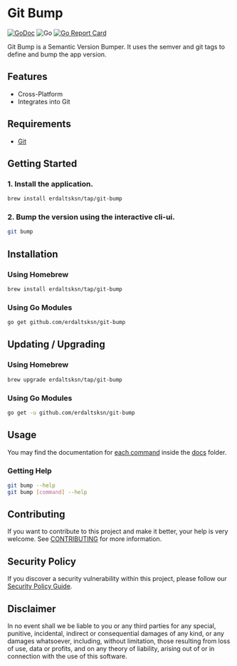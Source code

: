 # Git Bump

[![GoDoc](https://godoc.org/github.com/erdaltsksn/git-bump?status.svg)](https://godoc.org/github.com/erdaltsksn/git-bump)
![Go](https://github.com/erdaltsksn/git-bump/workflows/Go/badge.svg)
[![Go Report Card](https://goreportcard.com/badge/github.com/erdaltsksn/git-bump)](https://goreportcard.com/report/github.com/erdaltsksn/git-bump)

Git Bump is a Semantic Version Bumper. It uses the semver and git tags to
define and bump the app version.

## Features

- Cross-Platform
- Integrates into Git

## Requirements

- [Git](https://git-scm.com)

## Getting Started

### 1. Install the application.

```sh
brew install erdaltsksn/tap/git-bump
```

### 2. Bump the version using the interactive cli-ui.

```sh
git bump
```

## Installation

### Using Homebrew

```sh
brew install erdaltsksn/tap/git-bump
```

### Using Go Modules

```sh
go get github.com/erdaltsksn/git-bump
```

## Updating / Upgrading

### Using Homebrew

```sh
brew upgrade erdaltsksn/tap/git-bump
```

### Using Go Modules

```sh
go get -u github.com/erdaltsksn/git-bump
```

## Usage

You may find the documentation for [each command](docs/git-bump.md) inside the
[docs](docs) folder.

### Getting Help

```sh
git bump --help
git bump [command] --help
```

## Contributing

If you want to contribute to this project and make it better, your help is very
welcome. See [CONTRIBUTING](docs/CONTRIBUTING.md) for more information.

## Security Policy

If you discover a security vulnerability within this project, please follow our
[Security Policy Guide](docs/SECURITY.md).

## Disclaimer

In no event shall we be liable to you or any third parties for any special,
punitive, incidental, indirect or consequential damages of any kind, or any
damages whatsoever, including, without limitation, those resulting from loss of
use, data or profits, and on any theory of liability, arising out of or in
connection with the use of this software.
